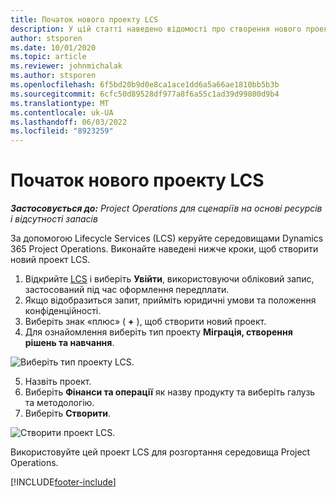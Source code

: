 ```yaml
---
title: Початок нового проекту LCS
description: У цій статті наведено відомості про створення нового проекту в LCS для вашого середовища операцій проекту.
author: stsporen
ms.date: 10/01/2020
ms.topic: article
ms.reviewer: johnmichalak
ms.author: stsporen
ms.openlocfilehash: 6f5bd20b9d0e8ca1ace1dd6a5a66ae1810bb5b3b
ms.sourcegitcommit: 6cfc50d89528df977a8f6a55c1ad39d99800d9b4
ms.translationtype: MT
ms.contentlocale: uk-UA
ms.lasthandoff: 06/03/2022
ms.locfileid: "8923259"
---
```

# <a name="start-a-new-lcs-project"></a>Початок нового проекту LCS

_**Застосовується до:** Project Operations для сценаріїв на основі ресурсів і відсутності запасів_

За допомогою Lifecycle Services (LCS) керуйте середовищами Dynamics 365 Project Operations. Виконайте наведені нижче кроки, щоб створити новий проект LCS.

1. Відкрийте [LCS](https://lcs.dynamics.com/Logon/Index) і виберіть **Увійти**, використовуючи обліковий запис, застосований під час оформлення передплати.
2. Якщо відобразиться запит, прийміть юридичні умови та положення конфіденційності.
3. Виберіть знак «плюс» ( **+** ), щоб створити новий проект.
4. Для ознайомлення виберіть тип проекту **Міграція, створення рішень та навчання**.

  ![Виберіть тип проекту LCS.](./media/create-lcs-1.png)

5. Назвіть проект. 
6. Виберіть **Фінанси та операції** як назву продукту та виберіть галузь та методологію. 
7. Виберіть **Створити**.

![Створити проект LCS.](./media/create-lcs-2.png)

Використовуйте цей проект LCS для розгортання середовища Project Operations.



[!INCLUDE[footer-include](../includes/footer-banner.md)]